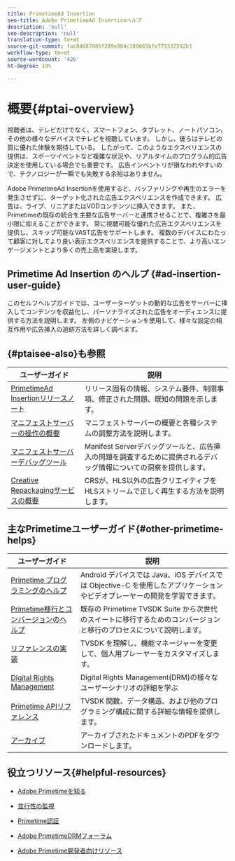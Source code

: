 ```yaml
---
title: PrimetimeAd Insertion
seo-title: Adobe PrimetimeAd Insertionヘルプ
description: 'null'
seo-description: 'null'
translation-type: tm+mt
source-git-commit: fac84687085f289e984c189665bfe775337592b3
workflow-type: tm+mt
source-wordcount: '426'
ht-degree: 19%

---
```



# 概要{#ptai-overview}

視聴者は、テレビだけでなく、スマートフォン、タブレット、ノートパソコン、その他の様々なデバイスでテレビを視聴しています。 しかし、彼らはテレビの質に優れた体験を期待している。 したがって、このようなエクスペリエンスの提供は、スポーツイベントなど複雑な状況や、リアルタイムのプログラム的広告決定を使用している場合でも重要です。 広告インベントリが損なわれやすいので、テクノロジーが一瞬でも失敗する余裕はありません。

Adobe PrimetimeAd Insertionを使用すると、バッファリングや再生のエラーを発生させずに、ターゲット化された広告エクスペリエンスを作成できます。 広告は、ライブ、リニアまたはVODコンテンツに挿入できます。 また、Primetimeの既存の統合を主要な広告サーバーと連携させることで、複雑さを最小限に抑えることができます。 常に視聴可能な優れた広告エクスペリエンスを提供し、スキップ可能なVAST広告をサポートします。 複数のデバイスにわたって顧客に対してより良い表示エクスペリエンスを提供することで、より高いエンゲージメントとより多くの売上高を実現します。

## Primetime Ad Insertion のヘルプ {#ad-insertion-user-guide}

このセルフヘルプガイドでは、ユーザーターゲットの動的な広告をサーバーに挿入してコンテンツを収益化し、パーソナライズされた広告をオーディエンスに提供する方法を説明します。 左側のナビゲーションを使用して、様々な設定の相互作用や広告挿入の追跡方法を詳しく調べます。

## {#ptaisee-also}も参照

| ユーザーガイド | 説明 |
|---|---|
| [PrimetimeAd Insertionリリースノート](../release-notes/ptai-19x-release-notes.md) | リリース固有の情報、システム要件、制限事項、修正された問題、既知の問題を示します。 |
| [マニフェストサーバーの操作の概要](msapi-topics/ms-overview.md) | マニフェストサーバーの概要と各種システムの調整方法を説明します。 |
| [マニフェストサーバーデバッグツール](manifest-server-debugging-tool.md) | Manifest Serverデバッグツールと、広告挿入の問題を調査するために提供されるデバッグ情報についての洞察を提供します。 |
| [Creative Repackagingサービスの概要](creative-repackaging-service/crs-overview.md) | CRSが、HLS以外の広告クリエイティブをHLSストリームで正しく再生する方法を説明します。 |

## 主なPrimetimeユーザーガイド{#other-primetime-helps}

| ユーザーガイド | 説明 |
|---|---|
| [Primetime プログラミングのヘルプ](../programming/home.md) | Android デバイスでは Java、iOS デバイスでは Objective-C を使用したアプリケーションやビデオプレーヤーの開発を学習できます。 |
| [Primetime移行とコンバージョンのヘルプ](../migration-guides/home.md) | 既存の Primetime TVSDK Suite から次世代のスイートに移行するためのコンバージョンと移行のプロセスについて説明します。 |
| [リファレンスの実装](../android-reference-implementation/home.md) | TVSDK を理解し、機能マネージャーを変更して、個人用プレーヤーをカスタマイズします。 |
| [Digital Rights Management](../digital-rights-management/home.md) | Digital Rights Management(DRM)の様々なユーザーシナリオの詳細を学ぶ |
| [Primetime APIリファレンス](../reference/api-references.md) | TVSDK 関数、データ構造、および他のプログラミング構成に関する詳細な情報を提供します。 |
| [アーカイブ](https://helpx.adobe.com/primetime/archives.html) | アーカイブされたドキュメントのPDFをダウンロードします。 |

## 役立つリソース{#helpful-resources}

* [Adobe Primetimeを知る](https://www.adobe.com/in/marketing/primetime.html)

* [並行性の監視](https://tve.helpdocsonline.com/concurrency-monitoring-introduction)

* [Primetime認証](https://tve.helpdocsonline.com/home)

* [Adobe PrimetimeDRMフォーラム](https://forums.adobe.com/community/adobe_access)

* [Adobe Primetime開発者向けリソース](https://www.adobe.com/devnet/primetime.html)